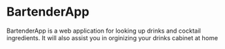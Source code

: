 # BartenderApp
BartenderApp is a web application for looking up drinks and cocktail ingredients. It will also assist you in orginizing your drinks cabinet at home
